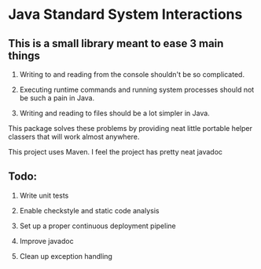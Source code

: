# Java Standard System Interactions

## This is a small library meant to ease 3 main things

1. Writing to and reading from the console shouldn't be so complicated.

2. Executing runtime commands and running system processes should not be such a pain in Java.

3. Writing and reading to files should be a lot simpler in Java.

This package solves these problems by providing neat little portable helper classers that will work almost anywhere. 

This project uses Maven. I feel the project has pretty neat javadoc

## Todo:
1. Write unit tests

2. Enable checkstyle and static code analysis

3. Set up a proper continuous deployment pipeline

4. Improve javadoc

5. Clean up exception handling
